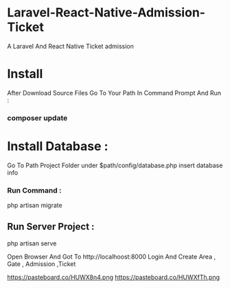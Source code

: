 # Laravel-React-Native-Admission-Ticket
A Laravel And React Native Ticket admission

# Install 
After Download Source Files Go To Your  Path In Command Prompt  And Run : 
### composer update

# Install Database : 
Go To Path Project Folder under $path/config/database.php insert database info 
### Run Command   : 
php artisan migrate

## Run Server Project : 
php artisan serve

Open Browser And Got To http://localhoost:8000
Login And Create Area , Gate , Admission ,Ticket

https://pasteboard.co/HUWX8n4.png
https://pasteboard.co/HUWXfTh.png
